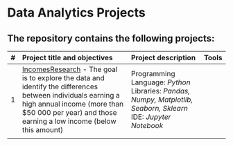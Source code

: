 # Data Analytics Projects
## The repository contains the following projects:
| # | Project title and objectives |Project description | Tools |
|:-:|:-----------------|:---------------|:------------|
| 1 | [IncomesResearch](https://github.com/shdrn2402/Praktikum/tree/main/SuccessfullGames) - The goal is to explore the data and identify the differences between individuals earning a high annual income (more than $50 000 per year) and those earning a low income (below this amount) | Programming Language: <i>Python</i> Libraries: <i>Pandas, Numpy, Matplotlib, Seaborn, Sklearn</i> IDE: <i>Jupyter Notebook</i>|
</ul>|

